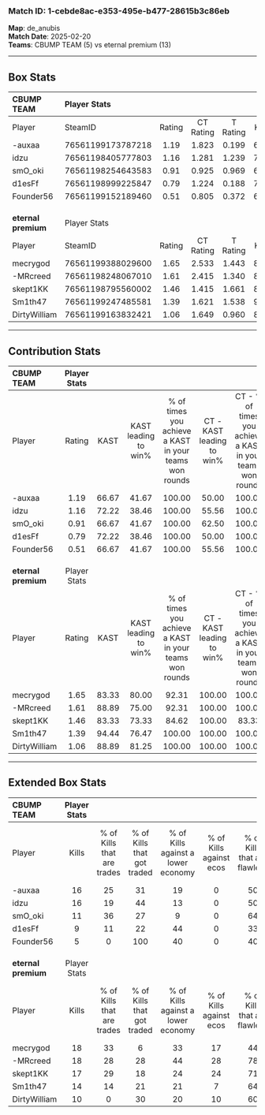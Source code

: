 ### Match ID: 1-cebde8ac-e353-495e-b477-28615b3c86eb  
**Map**: de_anubis  
**Match Date**: 2025-02-20  
**Teams**: CBUMP TEAM (5) vs eternal premium (13)  

---  

## Box Stats  

| **CBUMP TEAM**      | Player Stats      |        |           |          |       |       |       |         |        |      |     |
| :- | :- | :-: | :-: | :-: | :-: | :-: | :-: | :-: | :-: | :-: | :-: |
| Player              | SteamID           | Rating | CT Rating | T Rating | KAST  |  ADR  | Kills | Assists | Deaths | K/D  | HS% |
| -auxaa              | 76561199173787218 |  1.19  |   1.823   |  0.199   | 66.67 | 103.3 |  16   |    3    |   16   | 1.00 | 50  |
| idzu                | 76561198405777803 |  1.16  |   1.281   |  1.239   | 72.22 | 86.6  |  16   |    6    |   17   | 0.94 | 56  |
| smO_oki             | 76561198254643583 |  0.91  |   0.925   |  0.969   | 66.67 | 63.2  |  11   |    3    |   13   | 0.85 | 18  |
| d1esFf              | 76561198999225847 |  0.79  |   1.224   |  0.188   | 72.22 | 51.7  |   9   |    3    |   14   | 0.64 | 33  |
| Founder56           | 76561199152189460 |  0.51  |   0.805   |  0.372   | 66.67 | 59.1  |   5   |    7    |   17   | 0.29 | 60  |
|                     |                   |        |           |          |       |       |       |         |        |      |     |
|                     |                   |        |           |          |       |       |       |         |        |      |     |
|                     |                   |        |           |          |       |       |       |         |        |      |     |
| **eternal premium** | Player Stats      |        |           |          |       |       |       |         |        |      |     |
| Player              | SteamID           | Rating | CT Rating | T Rating | KAST  |  ADR  | Kills | Assists | Deaths | K/D  | HS% |
| mecrygod            | 76561199388029600 |  1.65  |   2.533   |  1.443   | 83.33 | 113.7 |  18   |    9    |   10   | 1.80 | 50  |
| -MRcreed            | 76561198248067010 |  1.61  |   2.415   |  1.340   | 88.89 | 98.8  |  18   |    8    |   11   | 1.64 | 44  |
| skept1KK            | 76561198795560002 |  1.46  |   1.415   |  1.661   | 83.33 | 85.8  |  17   |    4    |   11   | 1.55 | 64  |
| Sm1th47             | 76561199247485581 |  1.39  |   1.621   |  1.538   | 94.44 | 81.9  |  14   |    5    |   11   | 1.27 | 71  |
| DirtyWilliam        | 76561199163832421 |  1.06  |   1.649   |  0.960   | 88.89 | 74.2  |  10   |    8    |   14   | 0.71 | 70  |
---  

## Contribution Stats  

| **CBUMP TEAM**      | Player Stats |       |                      |                                                        |                           |                                                             |                          |                                                            |
| :- | :-: | :-: | :-: | :-: | :-: | :-: | :-: | :-: |
| Player              |    Rating    | KAST  | KAST leading to win% | % of times you achieve a KAST in your teams won rounds | CT - KAST leading to win% | CT - % of times you achieve a KAST in your teams won rounds | T - KAST leading to win% | T - % of times you achieve a KAST in your teams won rounds |
| -auxaa              |     1.19     | 66.67 |        41.67         |                         100.00                         |           50.00           |                           100.00                            |           0.00           |                            0.00                            |
| idzu                |     1.16     | 72.22 |        38.46         |                         100.00                         |           55.56           |                           100.00                            |           0.00           |                            0.00                            |
| smO_oki             |     0.91     | 66.67 |        41.67         |                         100.00                         |           62.50           |                           100.00                            |           0.00           |                            0.00                            |
| d1esFf              |     0.79     | 72.22 |        38.46         |                         100.00                         |           50.00           |                           100.00                            |           0.00           |                            0.00                            |
| Founder56           |     0.51     | 66.67 |        41.67         |                         100.00                         |           55.56           |                           100.00                            |           0.00           |                            0.00                            |
|                     |              |       |                      |                                                        |                           |                                                             |                          |                                                            |
|                     |              |       |                      |                                                        |                           |                                                             |                          |                                                            |
|                     |              |       |                      |                                                        |                           |                                                             |                          |                                                            |
| **eternal premium** | Player Stats |       |                      |                                                        |                           |                                                             |                          |                                                            |
| Player              |    Rating    | KAST  | KAST leading to win% | % of times you achieve a KAST in your teams won rounds | CT - KAST leading to win% | CT - % of times you achieve a KAST in your teams won rounds | T - KAST leading to win% | T - % of times you achieve a KAST in your teams won rounds |
| mecrygod            |     1.65     | 83.33 |        80.00         |                         92.31                          |          100.00           |                           100.00                            |          66.67           |                           85.71                            |
| -MRcreed            |     1.61     | 88.89 |        75.00         |                         92.31                          |          100.00           |                           100.00                            |          60.00           |                           85.71                            |
| skept1KK            |     1.46     | 83.33 |        73.33         |                         84.62                          |          100.00           |                            83.33                            |          60.00           |                           85.71                            |
| Sm1th47             |     1.39     | 94.44 |        76.47         |                         100.00                         |          100.00           |                           100.00                            |          63.64           |                           100.00                           |
| DirtyWilliam        |     1.06     | 88.89 |        81.25         |                         100.00                         |          100.00           |                           100.00                            |          70.00           |                           100.00                           |
---  

## Extended Box Stats  

| **CBUMP TEAM**      | Player Stats |                            |                            |                                    |                         |                              |                                 |        |                             |                                     |                          |                               |                            |
| :- | :-: | :-: | :-: | :-: | :-: | :-: | :-: | :-: | :-: | :-: | :-: | :-: | :-: |
| Player              |    Kills     | % of Kills that are trades | % of Kills that got traded | % of Kills against a lower economy | % of Kills against ecos | % of Kills that are flawless | % of Kills that are close duels | Deaths | % of Deaths that get traded | % of Deaths against a lower economy | % of Deaths against ecos | % of Deaths that are flawless | % of Deaths that are close |
| -auxaa              |      16      |             25             |             31             |                 19                 |            0            |              50              |                6                |   16   |             19              |                 19                  |            0             |              31               |             19             |
| idzu                |      16      |             19             |             44             |                 13                 |            0            |              50              |               13                |   17   |             18              |                 18                  |            0             |              71               |             6              |
| smO_oki             |      11      |             36             |             27             |                 9                  |            0            |              64              |               18                |   13   |              8              |                 15                  |            0             |              85               |             0              |
| d1esFf              |      9       |             11             |             22             |                 44                 |            0            |              33              |               11                |   14   |             21              |                 14                  |            0             |              64               |             0              |
| Founder56           |      5       |             0              |            100             |                 40                 |            0            |              40              |                0                |   17   |             29              |                 18                  |            0             |              71               |             0              |
|                     |              |                            |                            |                                    |                         |                              |                                 |        |                             |                                     |                          |                               |                            |
|                     |              |                            |                            |                                    |                         |                              |                                 |        |                             |                                     |                          |                               |                            |
|                     |              |                            |                            |                                    |                         |                              |                                 |        |                             |                                     |                          |                               |                            |
| **eternal premium** | Player Stats |                            |                            |                                    |                         |                              |                                 |        |                             |                                     |                          |                               |                            |
| Player              |    Kills     | % of Kills that are trades | % of Kills that got traded | % of Kills against a lower economy | % of Kills against ecos | % of Kills that are flawless | % of Kills that are close duels | Deaths | % of Deaths that get traded | % of Deaths against a lower economy | % of Deaths against ecos | % of Deaths that are flawless | % of Deaths that are close |
| mecrygod            |      18      |             33             |             6              |                 33                 |           17            |              44              |               22                |   10   |             50              |                 20                  |            0             |              30               |             0              |
| -MRcreed            |      18      |             28             |             28             |                 44                 |           28            |              78              |                0                |   11   |             27              |                 18                  |            9             |              27               |             18             |
| skept1KK            |      17      |             29             |             18             |                 24                 |           24            |              71              |                0                |   11   |             36              |                 18                  |            0             |              73               |             0              |
| Sm1th47             |      14      |             14             |             21             |                 21                 |            7            |              64              |                0                |   11   |             55              |                  0                  |            0             |              55               |             18             |
| DirtyWilliam        |      10      |             0              |             30             |                 20                 |           10            |              60              |                0                |   14   |             29              |                 29                  |            21            |              57               |             14             |
